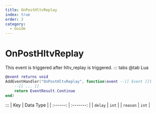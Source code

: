 ```yaml
---
title: OnPostHltvReplay
index: true
order: 2
category:
  - Guide
---
```


# OnPostHltvReplay
This event is triggered after hltv_replay is triggered.
::: tabs
@tab Lua
```lua
@event returns void
AddEventHandler("OnPostHltvReplay", function(event --[[ Event ]])
    --[[ ... ]]
    return EventResult.Continue
end)
```

:::
|    Key   | Data Type |
| :------: | :-------: |
|  `delay` |   `int`   |
| `reason` |   `int`   |